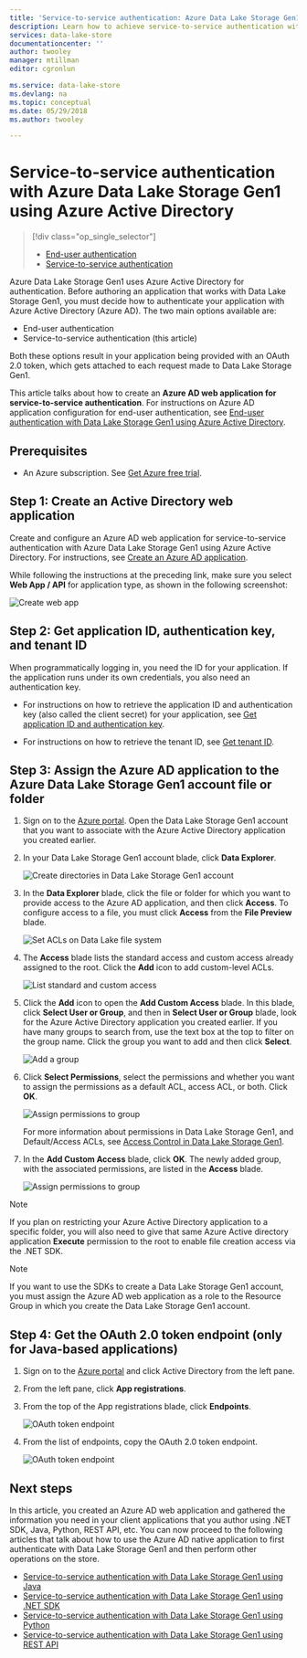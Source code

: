 ```yaml
---
title: 'Service-to-service authentication: Azure Data Lake Storage Gen1 with Azure Active Directory | Microsoft Docs'
description: Learn how to achieve service-to-service authentication with Azure Data Lake Storage Gen1 using Azure Active Directory
services: data-lake-store
documentationcenter: ''
author: twooley
manager: mtillman
editor: cgronlun

ms.service: data-lake-store
ms.devlang: na
ms.topic: conceptual
ms.date: 05/29/2018
ms.author: twooley

---
```

# Service-to-service authentication with Azure Data Lake Storage Gen1 using Azure Active Directory
> [!div class="op_single_selector"]
> * [End-user authentication](data-lake-store-end-user-authenticate-using-active-directory.md)
> * [Service-to-service authentication](data-lake-store-service-to-service-authenticate-using-active-directory.md)
> 
>  

Azure Data Lake Storage Gen1 uses Azure Active Directory for authentication. Before authoring an application that works with Data Lake Storage Gen1, you must decide how to authenticate your application with Azure Active Directory (Azure AD). The two main options available are:

* End-user authentication 
* Service-to-service authentication (this article) 

Both these options result in your application being provided with an OAuth 2.0 token, which gets attached to each request made to Data Lake Storage Gen1.

This article talks about how to create an **Azure AD web application for service-to-service authentication**. For instructions on Azure AD application configuration for end-user authentication, see [End-user authentication with Data Lake Storage Gen1 using Azure Active Directory](data-lake-store-end-user-authenticate-using-active-directory.md).

## Prerequisites
* An Azure subscription. See [Get Azure free trial](https://azure.microsoft.com/pricing/free-trial/).

## Step 1: Create an Active Directory web application

Create and configure an Azure AD web application for service-to-service authentication with Azure Data Lake Storage Gen1 using Azure Active Directory. For instructions, see [Create an Azure AD application](../active-directory/develop/howto-create-service-principal-portal.md).

While following the instructions at the preceding link, make sure you select **Web App / API** for application type, as shown in the following screenshot:

![Create web app](./media/data-lake-store-authenticate-using-active-directory/azure-active-directory-create-web-app.png "Create web app")

## Step 2: Get application ID, authentication key, and tenant ID
When programmatically logging in, you need the ID for your application. If the application runs under its own credentials, you also need an authentication key.

* For instructions on how to retrieve the application ID and authentication key (also called the client secret) for your application, see [Get application ID and authentication key](../active-directory/develop/howto-create-service-principal-portal.md#get-application-id-and-authentication-key).

* For instructions on how to retrieve the tenant ID, see [Get tenant ID](../active-directory/develop/howto-create-service-principal-portal.md#get-tenant-id).

## Step 3: Assign the Azure AD application to the Azure Data Lake Storage Gen1 account file or folder


1. Sign on to the [Azure portal](https://portal.azure.com). Open the Data Lake Storage Gen1 account that you want to associate with the Azure Active Directory application you created earlier.
2. In your Data Lake Storage Gen1 account blade, click **Data Explorer**.
   
    ![Create directories in Data Lake Storage Gen1 account](./media/data-lake-store-authenticate-using-active-directory/adl.start.data.explorer.png "Create directories in Data Lake account")
3. In the **Data Explorer** blade, click the file or folder for which you want to provide access to the Azure AD application, and then click **Access**. To configure access to a file, you must click **Access** from the **File Preview** blade.
   
    ![Set ACLs on Data Lake file system](./media/data-lake-store-authenticate-using-active-directory/adl.acl.1.png "Set ACLs on Data Lake file system")
4. The **Access** blade lists the standard access and custom access already assigned to the root. Click the **Add** icon to add custom-level ACLs.
   
    ![List standard and custom access](./media/data-lake-store-authenticate-using-active-directory/adl.acl.2.png "List standard and custom access")
5. Click the **Add** icon to open the **Add Custom Access** blade. In this blade, click **Select User or Group**, and then in **Select User or Group** blade, look for the Azure Active Directory application you created earlier. If you have many groups to search from, use the text box at the top to filter on the group name. Click the group you want to add and then click **Select**.
   
    ![Add a group](./media/data-lake-store-authenticate-using-active-directory/adl.acl.3.png "Add a group")
6. Click **Select Permissions**, select the permissions and whether you want to assign the permissions as a default ACL, access ACL, or both. Click **OK**.
   
    ![Assign permissions to group](./media/data-lake-store-authenticate-using-active-directory/adl.acl.4.png "Assign permissions to group")
   
    For more information about permissions in Data Lake Storage Gen1, and Default/Access ACLs, see [Access Control in Data Lake Storage Gen1](data-lake-store-access-control.md).
7. In the **Add Custom Access** blade, click **OK**. The newly added group, with the associated permissions, are listed in the **Access** blade.
   
    ![Assign permissions to group](./media/data-lake-store-authenticate-using-active-directory/adl.acl.5.png "Assign permissions to group")

> [!NOTE]
> If you plan on restricting your Azure Active Directory application to a specific folder, you will also need to give that same Azure Active directory application **Execute** permission to the root to enable file creation access via the .NET SDK.

> [!NOTE]
> If you want to use the SDKs to create a Data Lake Storage Gen1 account, you must assign the Azure AD web application as a role to the Resource Group in which you create the Data Lake Storage Gen1 account.
> 
>

## Step 4: Get the OAuth 2.0 token endpoint (only for Java-based applications)

1. Sign on to the [Azure portal](https://portal.azure.com) and click Active Directory from the left pane.

2. From the left pane, click **App registrations**.

3. From the top of the App registrations blade, click **Endpoints**.

	![OAuth token endpoint](./media/data-lake-store-authenticate-using-active-directory/oauth-token-endpoint.png "OAuth token endpoint")

4. From the list of endpoints, copy the OAuth 2.0 token endpoint.

	![OAuth token endpoint](./media/data-lake-store-authenticate-using-active-directory/oauth-token-endpoint-1.png "OAuth token endpoint")   

## Next steps
In this article, you created an Azure AD web application and gathered the information you need in your client applications that you author using .NET SDK, Java, Python, REST API, etc. You can now proceed to the following articles that talk about how to use the Azure AD native application to first authenticate with Data Lake Storage Gen1 and then perform other operations on the store.

* [Service-to-service authentication with Data Lake Storage Gen1 using Java](data-lake-store-service-to-service-authenticate-java.md)
* [Service-to-service authentication with Data Lake Storage Gen1 using .NET SDK](data-lake-store-service-to-service-authenticate-net-sdk.md)
* [Service-to-service authentication with Data Lake Storage Gen1 using Python](data-lake-store-service-to-service-authenticate-python.md)
* [Service-to-service authentication with Data Lake Storage Gen1 using REST API](data-lake-store-service-to-service-authenticate-rest-api.md)


